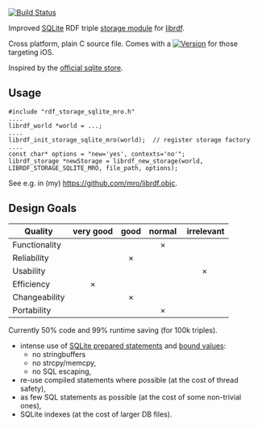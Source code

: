 
[![Build Status](https://travis-ci.org/mro/librdf.sqlite.svg)](https://travis-ci.org/mro/librdf.sqlite)

Improved [SQLite](http://sqlite.org) RDF triple [storage module](http://librdf.org/docs/api/redland-storage-modules.html)
for [librdf](http://librdf.org/).

Cross platform, plain C source file. Comes with a [![Version](https://img.shields.io/cocoapods/v/librdf.sqlite.svg)](https://github.com/CocoaPods/Specs/tree/master/Specs/librdf.sqlite/) for those targeting iOS.

Inspired by the [official sqlite store](https://github.com/dajobe/librdf/blob/master/src/rdf_storage_sqlite.c).

## Usage

    #include "rdf_storage_sqlite_mro.h"
    ....
    librdf_world *world = ...;
    ....
    librdf_init_storage_sqlite_mro(world);  // register storage factory
    ....
    const char* options = "new='yes', contexts='no'";
    librdf_storage *newStorage = librdf_new_storage(world, LIBRDF_STORAGE_SQLITE_MRO, file_path, options);

See e.g. in (my) <https://github.com/mro/librdf.objc>.

## Design Goals

| Quality         | very good | good | normal | irrelevant |
|-----------------|:---------:|:----:|:------:|:----------:|
| Functionality   |           |      |    ×   |            |
| Reliability     |           |  ×   |        |            |
| Usability       |           |      |        |     ×      |
| Efficiency      |     ×     |      |        |            |
| Changeability   |           |  ×   |        |            |
| Portability     |           |      |    ×   |            |

Currently 50% code and 99% runtime saving (for 100k triples).

- intense use of [SQLite prepared statements](https://www.sqlite.org/c3ref/stmt.html) and
  [bound values](https://www.sqlite.org/c3ref/bind_blob.html):
  - no stringbuffers
  - no strcpy/memcpy,
  - no SQL escaping,
- re-use compiled statements where possible (at the cost of thread safety),
- as few SQL statements as possible (at the cost of some non-trivial ones),
- SQLite indexes (at the cost of larger DB files).
